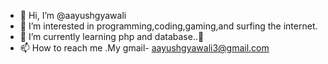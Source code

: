 - 👋 Hi, I’m @aayushgyawali
- 👀 I’m interested in programming,coding,gaming,and surfing the internet.
- 🌱 I’m currently learning php and database..💞️
- 📫 How to reach me .My gmail- aayushgyawali3@gmail.com


